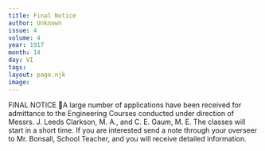 ```yaml
---
title: Final Notice
author: Unknown
issue: 4
volume: 4
year: 1917
month: 14
day: VI
tags:
layout: page.njk
image:
---
```

FINAL NOTICE A large number of applications have been received for admittance to the Engineering Courses conducted under direction of Messrs. J. Leeds Clarkson, M. A., and C. E. Gaum, M. E. The classes will start in a short time. If you are interested send a note through your overseer to Mr. Bonsall, School Teacher, and you will receive detailed information. 
